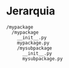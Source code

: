 
# Jerarquia


```
/mypackage
  /mypackage
    __init__.py
    mypackage.py
    /mysubpackage
      __init__.py
      mysubpackage.py
```



